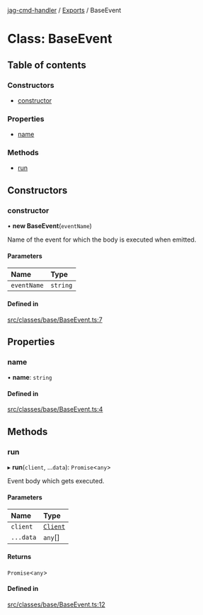 [jag-cmd-handler](../README.md) / [Exports](../modules.md) / BaseEvent

# Class: BaseEvent

## Table of contents

### Constructors

- [constructor](BaseEvent.md#constructor)

### Properties

- [name](BaseEvent.md#name)

### Methods

- [run](BaseEvent.md#run)

## Constructors

### constructor

• **new BaseEvent**(`eventName`)

Name of the event for which the body is executed when emitted.

#### Parameters

| Name | Type |
| :------ | :------ |
| `eventName` | `string` |

#### Defined in

[src/classes/base/BaseEvent.ts:7](https://github.com/JAGUARAVI/JagCmdHandler/blob/f4e0b8f/src/classes/base/BaseEvent.ts#L7)

## Properties

### name

• **name**: `string`

#### Defined in

[src/classes/base/BaseEvent.ts:4](https://github.com/JAGUARAVI/JagCmdHandler/blob/f4e0b8f/src/classes/base/BaseEvent.ts#L4)

## Methods

### run

▸ **run**(`client`, ...`data`): `Promise`<`any`\>

Event body which gets executed.

#### Parameters

| Name | Type |
| :------ | :------ |
| `client` | [`Client`](Client.md) |
| `...data` | `any`[] |

#### Returns

`Promise`<`any`\>

#### Defined in

[src/classes/base/BaseEvent.ts:12](https://github.com/JAGUARAVI/JagCmdHandler/blob/f4e0b8f/src/classes/base/BaseEvent.ts#L12)
